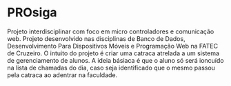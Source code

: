 # PROsiga
Projeto interdisciplinar com foco em micro controladores e comunicação web.
Projeto desenvolvido nas disciplinas de Banco de Dados, Desenvolvimento Para Dispositivos Móveis e Programação Web na FATEC de Cruzeiro.
O intuito do projeto é criar uma catraca atrelada a um sistema de gerenciamento de alunos. 
A ideia básiaca é que o aluno só será ioncuído na lista de chamadas do dia, caso seja identificado que o mesmo passou pela catraca ao adentrar na faculdade.